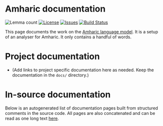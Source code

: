 # Amharic documentation

![Lemma count](https://img.shields.io/endpoint?url=https%3A%2F%2Fraw.githubusercontent.com%2Fgiellalt%2Flang-amh%2Fgh-pages%2Flemmacount.json)
[![License](https://img.shields.io/github/license/giellalt/lang-amh)](https://github.com/giellalt/lang-amh/blob/main/LICENSE)
[![Issues](https://img.shields.io/github/issues/giellalt/lang-amh)](https://github.com/giellalt/lang-amh/issues)
[![Build Status](https://divvun-tc.giellalt.org/api/github/v1/repository/giellalt/lang-amh/main/badge.svg)](https://github.com/giellalt/lang-amh/actions)

This page documents the work on the [Amharic language model](https://github.com/giellalt/lang-amh). 
It is a setup of an analyser for Amharic.
It only contains a handful of words.

# Project documentation

* (Add links to project specific documentation here as needed. Keep the documentation in the `docs/` directory.)

# In-source documentation

Below is an autogenerated list of documentation pages built from structured comments in the source code. All pages are also concatenated and can be read as one long text [here](amh.md).
